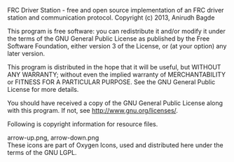 FRC Driver Station - free and open source implementation of an FRC driver station and communication protocol.
Copyright (c) 2013, Anirudh Bagde

This program is free software: you can redistribute it and/or modify
it under the terms of the GNU General Public License as published by
the Free Software Foundation, either version 3 of the License, or
(at your option) any later version.

This program is distributed in the hope that it will be useful,
but WITHOUT ANY WARRANTY; without even the implied warranty of
MERCHANTABILITY or FITNESS FOR A PARTICULAR PURPOSE.  See the
GNU General Public License for more details.

You should have received a copy of the GNU General Public License
along with this program.  If not, see <http://www.gnu.org/licenses/>.

Following is copyright information for resource files.

arrow-up.png, arrow-down.png  
These icons are part of Oxygen Icons, used and distributed
here under the terms of the GNU LGPL.
